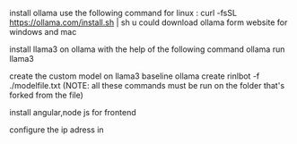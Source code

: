 install ollama 
    use the following command for linux :
      curl -fsSL https://ollama.com/install.sh | sh
    u could download ollama form website for windows and mac

install llama3 on ollama with the help of the following command
  ollama run llama3

create the custom model on llama3 baseline
  ollama create rinlbot -f ./modelfile.txt
  (NOTE: all these commands must be run on the folder that's forked from the file)

install angular,node js for frontend

configure the ip adress in 
